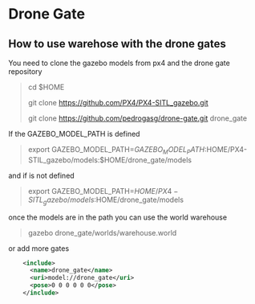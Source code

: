 # Drone Gate 

## How to use warehose with the drone gates

You need to clone the gazebo models from px4 and the drone gate repository

>cd $HOME
>
>git clone https://github.com/PX4/PX4-SITL_gazebo.git
>
>git clone https://github.com/pedrogasg/drone-gate.git drone_gate

If the GAZEBO_MODEL_PATH is defined

>export GAZEBO_MODEL_PATH=${GAZEBO_MODEL_PATH}:$HOME/PX4-STIL_gazebo/models:$HOME/drone_gate/models

and if is not defined

>export GAZEBO_MODEL_PATH=$HOME/PX4-SITL_gazebo/models:$HOME/drone_gate/models

once the models are in the path you can use the world warehouse 

> gazebo drone_gate/worlds/warehouse.world

or add more gates
```xml
    <include>
      <name>drone_gate</name>
      <uri>model://drone_gate</uri>
      <pose>0 0 0 0 0 0</pose>
    </include>
```
